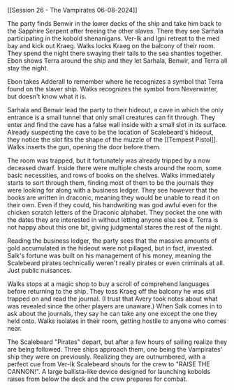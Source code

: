 [[Session 26 - The Vampirates 06-08-2024]]

The party finds Benwir in the lower decks of the ship and take him back to the Sapphire Serpent after freeing the other slaves. There they see Sarhala participating in the kobold shenanigans. Ver-Ik and Igni retreat to the med bay and kick out Kraeg. Walks locks Kraeg on the balcony of their room. They spend the night there swaying their tails to the sea shanties together. Ebon shows Terra around the ship and they let Sarhala, Benwir, and Terra all stay the night.

Ebon takes Adderall to remember where he recognizes a symbol that Terra found on the slaver ship. Walks recognizes the symbol from Neverwinter, but doesn't know what it is.

Sarhala and Benwir lead the party to their hideout, a cave in which the only entrance is a small tunnel that only small creatures can fit through. They enter and find the cave has a false wall inside with a small slot in its surface. Already suspecting the cave to be the location of Scalebeard's hideout, they notice the slot fits the shape of the muzzle of the [[Tempest Pistol]]. Walks inserts the gun, opening the door before them.

The room was trapped, but it fortunately was already tripped by a now deceased dwarf. Inside there were multiple chests around the room, some basic necessities, and rows of books on the shelves. Walks immediately starts to sort through them, finding most of them to be the journals they were looking for along with a business ledger. They see however that the books are written in draconic, meaning they would be unable to read it on their own. Even if they could, his handwriting was god awful even for the chicken scratch letters of the Draconic alphabet. They pocket the one with the dates they are interested in without letting anyone else see it. Terra is not happy about this one bit, giving judgmental stares the rest of the night. 

Reading the business ledger, the party sees that the massive amounts of gold accumulated in the hideout were not pillaged, but in fact, invested. Salk's fortune was built on his management of his money, meaning the Scalebeard pirates technically weren't really pirates or even criminals at all. Just public nuisances.

Walks stops at a magic shop to buy a scroll of comprehend languages before returning to the ship. They toss Kraeg off the balcony he was still trapped on and read the journal. (I trust that Avery took notes about what was revealed since the other players are unaware.) When Salk comes in to ask about the journals, they say he can take any one except the one they held onto. Walks isolates in their room, getting hostile to anyone who comes near.

The Scalebeard "Pirates" depart, but after a few hours of sailing realize they are being followed. Three ships approach them, one being the Vampirates' ship they were on previously. Realizing they are outnumbered, with a perfect cue from Ver-Ik Scalebeard shouts for the crew to "RAISE THE CANNON!". A large ballista-like device designed for launching kobolds raises from below the deck and the crew prepares for combat.